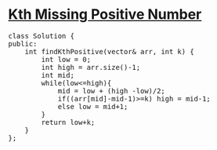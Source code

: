 # [Kth Missing Positive Number](https://leetcode.com/problems/kth-missing-positive-number/)

<pre>
class Solution {
public:
    int findKthPositive(vector<int>& arr, int k) {
        int low = 0;
        int high = arr.size()-1;
        int mid;
        while(low<=high){
            mid = low + (high -low)/2;
            if((arr[mid]-mid-1)>=k) high = mid-1;
            else low = mid+1;
        }
        return low+k;
    }
};
</pre>
